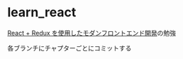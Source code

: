 # learn_react
[React + Redux を使用したモダンフロントエンド開発](https://www.udemy.com/react-redux-basic/)の勉強

各ブランチにチャプターごとにコミットする
